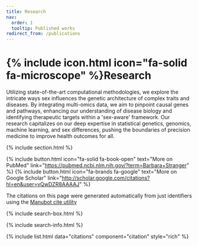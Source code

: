 ```yaml
---
title: Research
nav:
  order: 1
  tooltip: Published works
redirect_from: /publications
---
```


# {% include icon.html icon="fa-solid fa-microscope" %}Research

Utilizing state-of-the-art computational methodologies, we explore the intricate ways sex influences the genetic architecture of complex traits and diseases. By integrating multi-omics data, we aim to pinpoint causal genes and pathways, enhancing our understanding of disease biology and identifying therapeutic targets within a 'sex-aware' framework. Our research capitalizes on our deep expertise in statistical genetics, genomics, machine learning, and sex differences, pushing the boundaries of precision medicine to improve health outcomes for all.

{% include section.html %}

{%
  include button.html
  icon="fa-solid fa-book-open"
  text="More on PubMed"
  link="https://pubmed.ncbi.nlm.nih.gov/?term=Barbara+Stranger"
%}
{%
  include button.html
  icon="fa-brands fa-google"
  text="More on Google Scholar"
  link="http://scholar.google.com/citations?hl=en&user=vQwDZR8AAAAJ"
%}

The citations on this page were generated automatically from just identifiers using the [Manubot cite utility](https://github.com/manubot/manubot#cite) 

{% include search-box.html %}

{% include search-info.html %}

{% include list.html data="citations" component="citation" style="rich" %}
